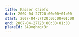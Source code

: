 ```yaml
---
title: Kaiser Chiefs
date: 2007-04-27T20:00:00+01:00
start: 2007-04-27T20:00:00+01:00
end: 2007-04-27T23:00:00+01:00
placeId: 849vqhmq+3r
---
```

